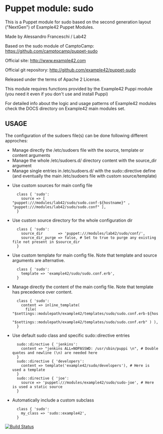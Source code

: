 # Puppet module: sudo

This is a Puppet module for sudo based on the second generation layout ("NextGen") of Example42 Puppet Modules.

Made by Alessandro Franceschi / Lab42

Based on the sudo module of CamptoCamp: https://github.com/camptocamp/puppet-sudo

Official site: http://www.example42.com

Official git repository: http://github.com/example42/puppet-sudo

Released under the terms of Apache 2 License.

This module requires functions provided by the Example42 Puppi module (you need it even if you don't use and install Puppi)

For detailed info about the logic and usage patterns of Example42 modules check the DOCS directory on Example42 main modules set.

## USAGE 
The configuration of the sudoers file(s) can be done following different approches:
- Manage directly the /etc/sudoers file with the source, template or content arguments
- Manage the whole /etc/sudoers.d/ directory content with the source_dir argument
- Manage single entries in /etc/sudoers.d/ with the sudo::directive define (and eventually the main /etc/sudoers file with custom source/template)
 
* Use custom sources for main config file 

        class { 'sudo':
          source => [ "puppet:///modules/lab42/sudo/sudo.conf-${hostname}" , "puppet:///modules/lab42/sudo/sudo.conf" ], 
        }


* Use custom source directory for the whole configuration dir

        class { 'sudo':
          source_dir       => 'puppet:///modules/lab42/sudo/conf/',
          source_dir_purge => false, # Set to true to purge any existing file not present in $source_dir
        }

* Use custom template for main config file. Note that template and source arguments are alternative. 

        class { 'sudo':
          template => 'example42/sudo/sudo.conf.erb',
        }

* Manage directly the content of the main config file. Note that template has precedence over content.

        class { 'sudo':
          content => inline_template(
            file( "$settings::modulepath/example42/templates/sudo/sudo.conf.erb-${hostname}",
                  "$settings::modulepath/example42/templates/sudo/sudo.conf.erb" ) ),
        }

* Use default sudo class and specific sudo::directive entries

        sudo::directive { 'jenkins':
          content => "jenkins ALL=NOPASSWD: /usr/sbin/puppi \n", # Double quotes and newline (\n) are needed here
        }
        sudo::directive { 'developers':
          content => template('example42/sudo/developers'), # Here is used a template
        }
        sudo::directive { 'joe':
          source => 'puppet:///modules/example42/sudo/sudo-joe', # Here is used a static source
        }

* Automatically include a custom subclass

        class { 'sudo':
          my_class => 'sudo::example42',
        }



[![Build Status](https://travis-ci.org/example42/puppet-sudo.png?branch=master)](https://travis-ci.org/example42/puppet-sudo)
